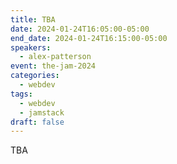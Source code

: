 ```yaml
---
title: TBA
date: 2024-01-24T16:05:00-05:00
end_date: 2024-01-24T16:15:00-05:00
speakers:
  - alex-patterson
event: the-jam-2024
categories:
  - webdev
tags:
  - webdev
  - jamstack
draft: false
---
```


TBA

